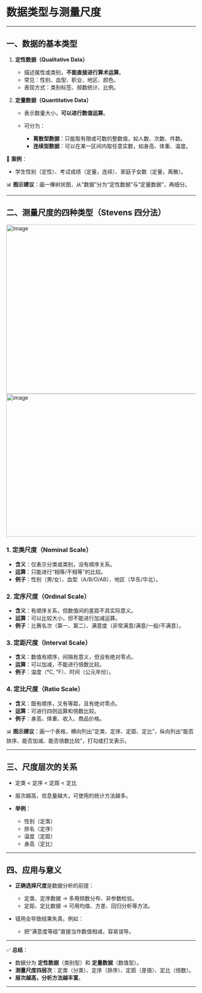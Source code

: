 

# 数据类型与测量尺度

---

## 一、数据的基本类型

1. **定性数据（Qualitative Data）**

   * 描述属性或类别，**不能直接进行算术运算**。
   * 常见：性别、血型、职业、地区、颜色。
   * 表现方式：类别标签、频数统计、比例。

2. **定量数据（Quantitative Data）**

   * 表示数量大小，**可以进行数值运算**。
   * 可分为：

     * **离散型数据**：只能取有限或可数的整数值，如人数、次数、件数。
     * **连续型数据**：可以在某一区间内取任意实数，如身高、体重、温度。

📍 **案例**：

* 学生性别（定性）、考试成绩（定量，连续）、家庭子女数（定量，离散）。

📊 **图示建议**：画一棵树状图，从“数据”分为“定性数据”与“定量数据”，再细分。

---

## 二、测量尺度的四种类型（Stevens 四分法）
<img width="700" height="450" alt="image" src="https://github.com/user-attachments/assets/1ddfc995-a642-4a1a-9c7b-481e735ecd02" />
<img width="700" height="380" alt="image" src="https://github.com/user-attachments/assets/f0be6230-3e62-4d5a-9616-6f74f8afd475" />

### 1. 定类尺度（Nominal Scale）

* **含义**：仅表示分类或类别，没有顺序关系。
* **运算**：只能进行“相等/不相等”的比较。
* **例子**：性别（男/女）、血型（A/B/O/AB）、地区（华东/华北）。

### 2. 定序尺度（Ordinal Scale）

* **含义**：有顺序关系，但数值间的差距不具实际意义。
* **运算**：可以比较大小，但不能进行加减运算。
* **例子**：比赛名次（第一、第二）、满意度（非常满意/满意/一般/不满意）。

### 3. 定距尺度（Interval Scale）

* **含义**：数值有顺序，间隔有意义，但没有绝对零点。
* **运算**：可以加减，不能进行倍数比较。
* **例子**：温度（℃, ℉）、时间（公元年份）。

### 4. 定比尺度（Ratio Scale）

* **含义**：既有顺序，又有等距，且有绝对零点。
* **运算**：可进行四则运算和倍数比较。
* **例子**：身高、体重、收入、商品价格。

📊 **图示建议**：画一个表格，横向列出“定类、定序、定距、定比”，纵向列出“能否排序、能否加减、能否倍数比较”，打勾或打叉表示。

---

## 三、尺度层次的关系

* 定类 < 定序 < 定距 < 定比
* 层次越高，信息量越大，可使用的统计方法越多。
* **举例**：

  * 性别（定类）
  * 排名（定序）
  * 温度（定距）
  * 身高（定比）

---

## 四、应用与意义

* **正确选择尺度**是数据分析的前提：

  * 定类、定序数据 → 多用频数分布、非参数检验。
  * 定距、定比数据 → 可用均值、方差、回归分析等方法。
* 错用会导致结果失真。例如：

  * 把“满意度等级”直接当作数值相减，容易误导。

---

✅ **总结**：

* 数据分为 **定性数据**（类别型）和 **定量数据**（数值型）。
* **测量尺度四层次**：定类（分类）、定序（排序）、定距（差值）、定比（倍数）。
* **层次越高，分析方法越丰富**。

---


